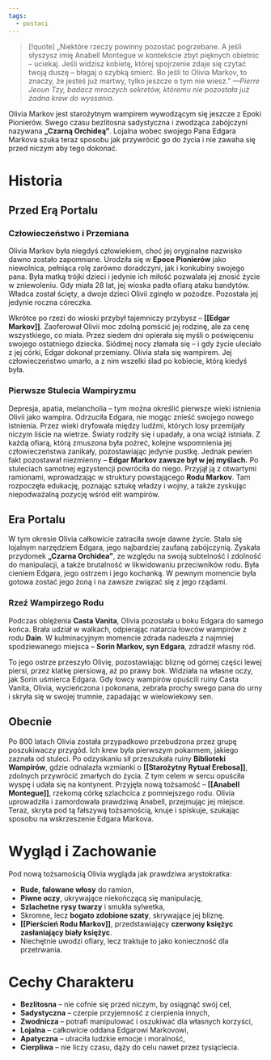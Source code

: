 ```yaml
---
tags:
  - postaci
---
```

>[!quote] „Niektóre rzeczy powinny pozostać pogrzebane. A jeśli słyszysz imię Anabell Montegue w kontekście zbyt pięknych obietnic – uciekaj. Jeśli widzisz kobietę, której spojrzenie zdaje się czytać twoją duszę – błagaj o szybką śmierć. Bo jeśli to Olivia Markov, to znaczy, że jesteś już martwy, tylko jeszcze o tym nie wiesz.”
>_—Pierre Jeoun Tzy, badacz mroczych sekretów, któremu nie pozostała już żadna krew do wyssania._

Olivia Markov jest starożytnym wampirem wywodzącym się jeszcze z Epoki Pionierów. Swego czasu bezlitosna sadystyczna i zwodząca zabójczyni nazywana **„Czarną Orchideą”**. Lojalna wobec swojego Pana Edgara Markova szuka teraz sposobu jak przywrócić go do życia i nie zawaha się przed niczym aby tego dokonać. 
# **Historia**
## **Przed Erą Portalu**
### **Człowieczeństwo i Przemiana**
Olivia Markov była niegdyś człowiekiem, choć jej oryginalne nazwisko dawno zostało zapomniane. Urodziła się w **Epoce Pionierów** jako niewolnica, pełniąca rolę zarówno doradczyni, jak i konkubiny swojego pana. Była matką trójki dzieci i jedynie ich miłość pozwalała jej znosić życie w zniewoleniu. Gdy miała 28 lat, jej wioska padła ofiarą ataku bandytów. Władca został ścięty, a dwoje dzieci Olivii zginęło w pożodze. Pozostała jej jedynie roczna córeczka.

Wkrótce po rzezi do wioski przybył tajemniczy przybysz – **[[Edgar Markov]]**. Zaoferował Olivii moc zdolną pomścić jej rodzinę, ale za cenę wszystkiego, co miała. Przez siedem dni opierała się myśli o poświęceniu swojego ostatniego dziecka. Siódmej nocy złamała się – i gdy życie uleciało z jej córki, Edgar dokonał przemiany. Olivia stała się wampirem. Jej człowieczeństwo umarło, a z nim wszelki ślad po kobiecie, którą kiedyś była.
### **Pierwsze Stulecia Wampiryzmu**
Depresja, apatia, melancholia – tym można określić pierwsze wieki istnienia Olivii jako wampira. Odrzuciła Edgara, nie mogąc znieść swojego nowego istnienia. Przez wieki dryfowała między ludźmi, których losy przemijały niczym liście na wietrze. Światy rodziły się i upadały, a ona wciąż istniała. Z każdą ofiarą, którą zmuszona była pożreć, kolejne wspomnienia jej człowieczeństwa zanikały, pozostawiając jedynie pustkę.
Jednak pewien fakt pozostawał niezmienny – **Edgar Markov zawsze był w jej myślach.** Po stuleciach samotnej egzystencji powróciła do niego. Przyjął ją z otwartymi ramionami, wprowadzając w struktury powstającego **Rodu Markov**. Tam rozpoczęła edukację, poznając sztukę władzy i wojny, a także zyskując niepodważalną pozycję wśród elit wampirów.
## **Era Portalu**
W tym okresie Olivia całkowicie zatraciła swoje dawne życie. Stała się lojalnym narzędziem Edgara, jego najbardziej zaufaną zabójczynią. Zyskała przydomek **„Czarna Orchidea”**, ze względu na swoją subtelność i zdolność do manipulacji, a także brutalność w likwidowaniu przeciwników rodu. Była cieniem Edgara, jego ostrzem i jego kochanką. W pewnym momencie była gotowa zostać jego żoną i na zawsze związać się z jego rządami.
### **Rzeź Wampirzego Rodu**
Podczas oblężenia **Casta Vanita**, Olivia pozostała u boku Edgara do samego końca. Brała udział w walkach, odpierając natarcia łowców wampirów z rodu **Dain**. W kulminacyjnym momencie zdrada nadeszła z najmniej spodziewanego miejsca – **Sorin Markov, syn Edgara**, zdradził własny ród.

To jego ostrze przeszyło Olivię, pozostawiając bliznę od górnej części lewej piersi, przez klatkę piersiową, aż po prawy bok. Widziała na własne oczy, jak Sorin uśmierca Edgara. Gdy łowcy wampirów opuścili ruiny Casta Vanita, Olivia, wycieńczona i pokonana, zebrała prochy swego pana do urny i skryła się w swojej trumnie, zapadając w wielowiekowy sen.
## **Obecnie**
Po 800 latach Olivia została przypadkowo przebudzona przez grupę poszukiwaczy przygód. Ich krew była pierwszym pokarmem, jakiego zaznała od stuleci. Po odzyskaniu sił przeszukała ruiny **Biblioteki Wampirów**, gdzie odnalazła wzmianki o **[[Starożytny Rytuał Erebosa]]**, zdolnych przywrócić zmarłych do życia.
Z tym celem w sercu opuściła wyspę i udała się na kontynent. Przyjęła nową tożsamość – **[[Anabell Montegue]]**, rzekomą córkę szlachcica z pomniejszego rodu. Olivia uprowadziła i zamordowała prawdziwą Anabell, przejmując jej miejsce. Teraz, skryta pod tą fałszywą tożsamością, knuje i spiskuje, szukając sposobu na wskrzeszenie Edgara Markova.
# **Wygląd i Zachowanie**
Pod nową tożsamością Olivia wygląda jak prawdziwa arystokratka:
- **Rude, falowane włosy** do ramion,
- **Piwne oczy**, ukrywające niekończącą się manipulację,
- **Szlachetne rysy twarzy** i smukła sylwetka,
- Skromne, lecz **bogato zdobione szaty**, skrywające jej bliznę.
- **[[Pierścień Rodu Markov]]**, przedstawiający **czerwony księżyc zasłaniający biały księżyc**.
- Niechętnie uwodzi ofiary, lecz traktuje to jako konieczność dla przetrwania.
# **Cechy Charakteru**
- **Bezlitosna** – nie cofnie się przed niczym, by osiągnąć swój cel,
- **Sadystyczna** – czerpie przyjemność z cierpienia innych,
- **Zwodnicza** – potrafi manipulować i oszukiwać dla własnych korzyści,
- **Lojalna** – całkowicie oddana Edgarowi Markovowi,
- **Apatyczna** – utraciła ludzkie emocje i moralność,
- **Cierpliwa** – nie liczy czasu, dąży do celu nawet przez tysiąclecia.